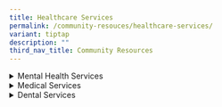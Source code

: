 ```yaml
---
title: Healthcare Services
permalink: /community-resouces/healthcare-services/
variant: tiptap
description: ""
third_nav_title: Community Resources
---
```

<div data-type="detailGroup" class="isomer-accordion isomer-accordion-white">
<details class="isomer-details">
<summary>Mental Health Services</summary>
<div data-type="detailsContent" class="isomer-details-content">
<table style="minWidth: 50px">
<colgroup>
<col>
<col>
</colgroup>
<tbody>
<tr>
<th rowspan="1" colspan="1">
<p>Organisation
<br>&amp; Contact Details</p>
</th>
<th rowspan="1" colspan="1">
<p><strong>Service Details</strong>
</p>
</th>
</tr>
<tr>
<td rowspan="1" colspan="1">
<p><strong><a href="https://bridgingthegap.com.sg/" rel="noopener nofollow" target="_blank">Bridging the Gap</a></strong>
</p>
<p></p>
<p>Tel: 6909 2170
<br>Email:
<br><a href="mailto:sharewithus@bridgingthegap.com.sg" rel="noopener noreferrer nofollow" target="_blank">sharewithus@bridgingthegap.com.sg</a>
</p>
</td>
<td rowspan="1" colspan="1">
<p>Therapy and Social Skills Training.</p>
<p></p>
<p><em>Location:</em>
</p>
<ul data-tight="true" class="tight">
<li>
<p><em>The Rochester Mall, 35 Rochester Drive, #03-26. S138639</em>
</p>
</li>
<li>
<p><em>180 Kitcher Road, #08-06, City Square Mall, S6909 2170</em>
</p>
</li>
</ul>
</td>
</tr>
<tr>
<td rowspan="1" colspan="1">
<p><strong><a href="https://extraordinarypeople.sg/programmes/" rel="noopener nofollow" target="_blank">ExtraOrdinary People</a></strong>
</p>
<p></p>
<p>Tel: 6286 5088
<br>Email:
<br><a href="mailto:contact@extraordinarypeople.sg" rel="noopener noreferrer nofollow" target="_blank">contact@extraordinarypeople.sg</a>
</p>
</td>
<td rowspan="1" colspan="1">
<p>Various types of therapies.</p>
<p></p>
<p>Pricing:</p>
<ul data-tight="true" class="tight">
<li>
<p>$120/hr (Individual)</p>
</li>
<li>
<p>$60/hr or $80/1.5hr (Group)</p>
</li>
<li>
<p>Financial assistance is provided when necessary</p>
</li>
</ul>
<p></p>
<p><em>Location: 7500A Beach Rd, #01-313 The Plaza, S199591</em>
</p>
</td>
</tr>
<tr>
<td rowspan="1" colspan="1">
<p><strong>Tutti SG</strong>
</p>
<p></p>
<p>Tel: 9277 2766
<br>Email:
<br><a href="mailto:carol@tutti.sg" rel="noopener noreferrer nofollow" target="_blank">carol@tutti.sg</a>
</p>
</td>
<td rowspan="1" colspan="1">
<p>Music Therapy | To build the learning skills of child through music.</p>
<p></p>
<p>Individual sessions:</p>
<ul data-tight="true" class="tight">
<li>
<p>$600 for 11 sessions 45min/sesh</p>
</li>
<li>
<p>$400 for 11 sessions 30min/sesh</p>
</li>
</ul>
</td>
</tr>
</tbody>
</table>
</div>
</details>
<details class="isomer-details">
<summary>Medical Services</summary>
<div data-type="detailsContent" class="isomer-details-content">
<table style="minWidth: 50px">
<colgroup>
<col>
<col>
</colgroup>
<tbody>
<tr>
<th rowspan="1" colspan="1">
<p>Organisation
<br>&amp; Contact Details</p>
</th>
<th rowspan="1" colspan="1">
<p><strong>Service Details</strong>
</p>
</th>
</tr>
<tr>
<td rowspan="1" colspan="1">
<p><strong><a href="https://drtammiquek.com/paediatrics-clinic/" rel="noopener nofollow" target="_blank">Developmental &amp; Behavioral Paediatrics Clinic</a></strong>
</p>
<p></p>
<p>Tel: 6397 6637</p>
</td>
<td rowspan="1" colspan="1">
<p>Dr. Tammi Quek | Diagnostic assessments, treatment planning, monitoring
progress</p>
<p></p>
<p>Mon - Fri: 9am - 5pm
<br>Closed on Sat &amp; Sun</p>
<p></p>
<p><em>Location: 10 Sinaran Drive, #10-12 Novena Medical Centre, S307506</em>
</p>
</td>
</tr>
<tr>
<td rowspan="1" colspan="1">
<p><strong>Dr. Soh Family Clinic</strong>
</p>
<p></p>
<p>Tel: 6886 0905</p>
</td>
<td rowspan="1" colspan="1">
<p>Dr. Kenny Poh</p>
<p></p>
<p>Mon - Fri: 8:30am - 1pm
<br>Mon - Wed, &amp; Fri: 2pm - 4:30pm
<br>Mon, Tues, Thurs: 7pm - 9pm
<br>Sat: 11:30am - 1pm
<br>Sun: 9am - 1pm
<br>
<br><em>Location: 966 Jurong West Street 93, S640966</em>
</p>
</td>
</tr>
<tr>
<td rowspan="1" colspan="1">
<p><strong>EON Medical Clinic</strong>
</p>
<p></p>
<p>Tel: 6384 0904</p>
</td>
<td rowspan="1" colspan="1">
<p>Mon - Sun: 8:30am - 12pm
<br>Mon - Fri: 2:30pm - 4:30pm
<br>Tues - Fri: 7pm - 9pm</p>
<p></p>
<ul data-tight="true" class="tight">
<li>
<p>CHAS Participating Clinic</p>
</li>
<li>
<p>IDAPE/Eldershield Disability Assessors</p>
</li>
<li>
<p>CDMP Participating Clinics</p>
</li>
</ul>
<p></p>
<p><em>Location: 475 Upper Serangoon Cresent, MultiStorey Car Park, #01-04, S530475</em>
</p>
</td>
</tr>
<tr>
<td rowspan="1" colspan="1">
<p><strong><a href="https://sg.euyansangclinic.com/en/clinics" rel="noopener nofollow" target="_blank">Eu Yan Sang TCM</a></strong>
</p>
<p></p>
<p>Tel: 1800 888 1879</p>
</td>
<td rowspan="1" colspan="1">
<p>Island-wide Medical Clinics</p>
<p></p>
<p>The caller on the main hotline will help to assess the child’s condition,
and link them to the suitable EYS clinics.</p>
</td>
</tr>
<tr>
<td rowspan="1" colspan="1">
<p><strong><a href="https://happeehearts.com/" rel="noopener nofollow" target="_blank">ID Health</a></strong>
</p>
<p></p>
<p>Tel: 6239 5770
<br>Email:
<br>info@happeehearts.com</p>
</td>
<td rowspan="1" colspan="1">
<p>Community-based and integrated health team</p>
<p></p>
<p>Mon - Thurs: 8:30am - 6pm
<br>Fri: 8:30am - 5:30pm
<br>Closed on Sat and Sun</p>
<p></p>
<p><em>Location: 600 Upper Thomson Road, Blk E, #01-43 Upper Thomson Community Hub, S574421</em>
</p>
</td>
</tr>
<tr>
<td rowspan="1" colspan="1">
<p><strong>KCS Medical Centre</strong>
</p>
<p></p>
<p>Tel: 6443 8322</p>
</td>
<td rowspan="1" colspan="1">
<p>Dr. Erwin Kay</p>
<p></p>
<p>Mon - Fri: 8:30am - 2pm / 7pm - 9pm
<br>Sat: 8:30am - 12:30pm
<br>Closed on Sun</p>
<p></p>
<p><em>Location: Blk 515 Bedok North Avenue 2, #01-205, S460515</em>
</p>
</td>
</tr>
<tr>
<td rowspan="1" colspan="1">
<p><strong><a href="https://www.minds.org.sg/other-services/medical-services/" rel="noopener nofollow" target="_blank">MINDS Developmental Disabilities Medical Centre</a></strong>
<br>
<br>Tel: 6805 1643
<br>Email:
<br><a href="mailto:mddmc@minds.org.sg" rel="noopener noreferrer nofollow" target="_blank">mddmc@minds.org.sg</a>
</p>
</td>
<td rowspan="1" colspan="1">
<p>Mon &amp; Fri: 9am - 1pm / 2pm - 5pm</p>
<p></p>
<p>Whole consult would take around 1.5-2 hours</p>
<p></p>
<p><em>Location: Blk 2 Queen’s Rd, #01-181, S260002</em>
</p>
</td>
</tr>
<tr>
<td rowspan="1" colspan="1">
<p><strong><a href="https://enablingvillage.sg/portfolio-items/mount-alvernia-outreach-medical-and-dental-clinic/" rel="noopener nofollow" target="_blank">Mount Alvernia Outreach Medical Clinic</a></strong>
</p>
<p></p>
<p>Tel: 6473 5100
<br>Email:
<br><a href="mailto:outreachclinic@mtalvernia.sg" rel="noopener noreferrer nofollow" target="_blank">outreachclinic@mtalvernia.sg</a>
</p>
</td>
<td rowspan="1" colspan="1">
<p>Mon &amp; Fri: 9am - 1pm / 2pm - 6pm
<br>Tues - Thurs: 12pm - 4pm / 5pm - 8pm</p>
<p></p>
<p>Pricing: $15 | Bring along any other disability membership card</p>
<p></p>
<p><em>Location: Agape Village 7A Lorong 8 Toa Payoh, #02-07, S319264</em>
</p>
</td>
</tr>
<tr>
<td rowspan="1" colspan="1">
<p><strong><a href="http://www.nutramed.com.sg/" rel="noopener nofollow" target="_blank">Nutramed Clinic</a></strong>
</p>
<p></p>
<p>Tel: 6735 0706
<br>Email:
<br><a href="mailto:info@nutramed.com.sg" rel="noopener noreferrer nofollow" target="_blank">info@nutramed.com.sg</a>
</p>
</td>
<td rowspan="1" colspan="1">
<p>Mon - Fri: 8:30am - 4pm
<br>Sat: 8:30am - 12pm
<br>Closed on Sun</p>
<p></p>
<p>Services Provided:</p>
<ul data-tight="true" class="tight">
<li>
<p>CHAS/CDMP/Functional Assessment Participating Clinic</p>
</li>
<li>
<p>Mental Health Partnership Program</p>
</li>
</ul>
<p></p>
<p><em>Location: 1 Grange Road, Orchard Building, #10-10, S239693</em>
</p>
</td>
</tr>
<tr>
<td rowspan="1" colspan="1">
<p><strong>Ruby Medical (Tampines)</strong>
<br>
<br>Tel: 6783 7847</p>
</td>
<td rowspan="1" colspan="1">
<p>Mon &amp; Fri: 8:30am - 12:30pm / 2pm - 4pm / 6pm - 8:30pm
<br>Sat: 8:30am - 12:30pm / 2pm - 4pm
<br>Closed on Sun</p>
<p></p>
<p><em>Location: 505 Tampines Central 1, #01 - 339, S520505</em>
</p>
</td>
</tr>
<tr>
<td rowspan="1" colspan="1">
<p><strong>Serangoon Clinic</strong>
</p>
<p></p>
<p>Tel: 6281 3268</p>
</td>
<td rowspan="1" colspan="1">
<p>Dr. TH Chia</p>
<p></p>
<p>Mon &amp; Fri : 8:30am - 12:30pm / 2pm - 4pm / 6pm - 8:30pm
<br>Sat and Sun: 9am - 12pm</p>
<p></p>
<p><em>Location: 151 Serangoon North Ave 2, S550151</em>
</p>
</td>
</tr>
<tr>
<td rowspan="1" colspan="1">
<p><a href="https://www.yarramedical.com.sg/services/" rel="noopener nofollow" target="_blank">Yarra Medical Centre</a>
</p>
<p></p>
<p>Tel: 6264 3703
<br>Email:
<br><a href="mailto:medical.yarra@gmail.com" rel="noopener noreferrer nofollow" target="_blank">medical.yarra@gmail.com</a>
</p>
</td>
<td rowspan="1" colspan="1">
<p>Dr. Ray Seah</p>
<p></p>
<p>Mon - Wed: 8:30am - 1pm / 2pm - 6:30pm
<br>Thurs &amp; Fri: 8:30am-1pm
<br>Sat: 8:30am - 12:30pm
<br>Closes on Sun and Public Holidays</p>
<p></p>
<p>Other Services:</p>
<ul data-tight="true" class="tight">
<li>
<p>Insurance medical examination</p>
</li>
<li>
<p>Advance Medical Directive (AMD)</p>
</li>
<li>
<p>Lasting Power of Attorney (LPA)</p>
</li>
</ul>
</td>
</tr>
<tr>
<td rowspan="1" colspan="1">
<p><strong>Yishun Clinic (Ren Medical)</strong>
<br>
<br>Tel: 6257 6965
<br>
</p>
</td>
<td rowspan="1" colspan="1">
<p>Mon - Sat: 10am - 12:30pm / 2pm - 4:30pm / 7pm - 9pm
<br>Closes on Sun and Public Holidays</p>
<p></p>
<p><em>Location: 101 Yishun Ave 5, #01-31, S760101</em>
</p>
</td>
</tr>
<tr>
<td rowspan="1" colspan="1">
<p><strong><a href="https://www.imh.com.sg/Clinical-Services/Outpatient-Clinics/Pages/Child-Guidance-Clinic.aspx" rel="noopener nofollow" target="_blank">Health Promotion Board (Child Guidance Clinic)</a></strong>
</p>
</td>
<td rowspan="1" colspan="1">
<p>Neurobehavioural Clinic (NBC)</p>
<ul data-tight="true" class="tight">
<li>
<p>Autism services for children 6-18 years</p>
</li>
<li>
<p>Referred by school nurse</p>
</li>
</ul>
</td>
</tr>
</tbody>
</table>
</div>
</details>
<details class="isomer-details">
<summary>Dental Services</summary>
<div data-type="detailsContent" class="isomer-details-content">
<table style="minWidth: 50px">
<colgroup>
<col>
<col>
</colgroup>
<tbody>
<tr>
<th rowspan="1" colspan="1">
<p>Organisation
<br>&amp; Contact Details</p>
</th>
<th rowspan="1" colspan="1">
<p><strong>Service Details</strong>
</p>
</th>
</tr>
<tr>
<td rowspan="1" colspan="1">
<p><strong>Camden Medical Centre</strong>
</p>
<p></p>
<p>Tel: 6733 1388
<br>Email:
<br><a href="mailto:patientservices@t32dental.com" rel="noopener noreferrer nofollow" target="_blank">patientservices@t32dental.com</a>
</p>
</td>
<td rowspan="1" colspan="1">
<p>Mon - Fri: 9am - 6pm
<br>Sat: 9am - 1pm
<br>Closed on Sun</p>
<p></p>
<p><em>Location: T32 Dental Centre, 1 Orchard Blvd, #17-00, S248649</em>
</p>
</td>
</tr>
<tr>
<td rowspan="1" colspan="1">
<p><strong><a href="https://clunycourtdental.com.sg/" rel="noopener nofollow" target="_blank">Cluny Court Family Dental</a></strong>
</p>
<p></p>
<p>Tel: 6467 9088 | 9235 7288
<br>Email:
<br><a href="mailto:clunycourtfamilydental@gmail.com" rel="noopener noreferrer nofollow" target="_blank">clunycourtfamilydental@gmail.com</a> 
<br>
</p>
</td>
<td rowspan="1" colspan="1">
<p>Pediatrics Dentist (6 months to 18 years-old)</p>
<p></p>
<p>Pricing:</p>
<ul data-tight="true" class="tight">
<li>
<p>1st visit ($80) / 2nd visit onwards ($40)</p>
</li>
<li>
<p>Cleaning ($90)</p>
</li>
<li>
<p>Accepts CHAS card holders</p>
</li>
</ul>
<p></p>
<p><em>Location: 501 Bukit Timah Road, #02-18, S259760</em>
</p>
</td>
</tr>
<tr>
<td rowspan="1" colspan="1">
<p><strong><a href="https://enablingvillage.sg/portfolio-items/mount-alvernia-outreach-medical-and-dental-clinic/" rel="noopener nofollow" target="_blank">Mount Alvernia Outreach Medical Clinic</a></strong>
<br>
<br>Tel: 6473 9100
<br>Email:
<br><a href="mailto:outreachclinic@mtalvernia.sg" rel="noopener noreferrer nofollow" target="_blank">outreachclinic@mtalvernia.sg</a>
</p>
</td>
<td rowspan="1" colspan="1">
<p>Mon - Fri: 9:30am - 1pm / 2pm - 5:30pm</p>
<p></p>
<p>Pricing: $30*
<br>*Bring along any other disability membership card</p>
<p></p>
<p><em>Location: Agape Village 7A Lorong 8 Toa Payoh, #02-07, S319264</em>
</p>
</td>
</tr>
<tr>
<td rowspan="1" colspan="1">
<p><strong><a href="https://www.kidsdentalworld.com.sg/index.html" rel="noopener nofollow" target="_blank">Mount Elizabeth Novena Specialist Centre</a></strong>
</p>
<p></p>
<p>Tel: 6684 3113 | 8218 3777
<br>Email:
<br><a href="mailto:smile@kidsdentalworld.com.sg" rel="noopener noreferrer nofollow" target="_blank">smile@kidsdentalworld.com.sg</a>
</p>
</td>
<td rowspan="1" colspan="1">
<p>Kids Dental World | Dr. Ong Yen Sze</p>
<p></p>
<p>Mon - Sat: 8:30am - 5:30pm
<br>Closed on Sun</p>
<p></p>
<p><em>Location: 38 Irrawaddy Road, #08-33, S329563</em>
</p>
</td>
</tr>
<tr>
<td rowspan="1" colspan="1">
<p><strong><a href="https://www.nucohs.com.sg/Pages/home.aspx" rel="noopener nofollow" target="_blank">National University Health System</a></strong>
</p>
<p></p>
<p>Tel: 6716 2233
<br>Email:
<br><a href="mailto:NUHS_dental@nuhs.edu.sg" rel="noopener noreferrer nofollow" target="_blank">NUHS_dental@nuhs.edu.sg</a>
</p>
</td>
<td rowspan="1" colspan="1">
<p>Dr. Tay Chor Meng | Special Needs Dentistry</p>
<p></p>
<p><em>Location: 9 Lower Kent Ridge Road, S119085</em>
</p>
</td>
</tr>
<tr>
<td rowspan="1" colspan="1">
<p><strong>Pacific Medical &amp; Dental Group</strong>
<br>
</p>
<p>Tel: 6752 4050</p>
</td>
<td rowspan="1" colspan="1">
<p>Dr. Leonard Lim</p>
<p></p>
<p>Mon - Sat: 8:30am - 3pm
<br>Mon, Wed, Fri: 6:30pm - 9:30pm</p>
<p></p>
<p><em>Location: 716 Yishun Street 71, #01-270, S760715</em>
</p>
</td>
</tr>
<tr>
<td rowspan="1" colspan="1">
<p><strong><a href="https://www.petitesmiles.sg/" rel="noopener nofollow" target="_blank">Petite Smiles Children's Dental Clinic</a></strong>
</p>
<p></p>
<p>Tel: (Novena) 6250 8669 | (Dunearn) 6257 0117
<br>Email:
<br><a href="mailto:info@petitesmiles.sg" rel="noopener noreferrer nofollow" target="_blank">info@petitesmiles.sg</a>
</p>
</td>
<td rowspan="1" colspan="1">
<p>Dr. Ng Jing Ting | Dr. Tong Huei Jinn</p>
<p></p>
<p>Mon - Fri: 9am - 5pm
<br>Sat: 9am - 2pm
<br>Closed on Sun and Public Holidays</p>
<p></p>
<p><em>Location:</em>
</p>
<ul data-tight="true" class="tight">
<li>
<p><em>10 Sinaran Drive, #11-18, S307506</em>
</p>
</li>
<li>
<p><em>896 Dunearn Rd, S589472</em>
</p>
</li>
</ul>
</td>
</tr>
<tr>
<td rowspan="1" colspan="1">
<p><strong><a href="https://www.tpdental.com.sg/" rel="noopener nofollow" target="_blank">Tp Dental</a></strong>
</p>
<p></p>
<p>Tel: 6737 9011
<br>Email:
<br><a href="mailto:contact@tpdental.com" rel="noopener noreferrer nofollow" target="_blank">contact@tpdental.com</a>
</p>
</td>
<td rowspan="1" colspan="1">
<p>Dr. Gan Siok Ngoh</p>
<p></p>
<p>Mon - Fri: 8:30am - 7pm</p>
<p>Sat: 8am - 5pm</p>
<p></p>
<p><em>Location: The Penthouse, 391B Orchard Road, Ngee Ann City Tower B, #26-01, S238874</em>
</p>
</td>
</tr>
<tr>
<td rowspan="1" colspan="1">
<p><strong>TTSH Dental</strong>
</p>
<p></p>
<p>Tel: 6889 4627
<br>Email:
<br><a href="mailto:Clinic6B@ttsh.com.sg" rel="noopener noreferrer nofollow" target="_blank">Clinic6B@ttsh.com.sg</a>
</p>
</td>
<td rowspan="1" colspan="1">
<p>Dr. Ang Kok-Yang | Adults Special Needs Dentistry</p>
<p></p>
<p>Mon - Fri: 8:30am - 5:30pm
<br>Closes on Sat, Sun, and Public Holidays</p>
<p></p>
<p><em>Location: 11 Jln Tan Tock Seng, Clinic 6B, Level 6, Medical Centre, S308433</em>
</p>
</td>
</tr>
<tr>
<td rowspan="1" colspan="1">
<p><strong><a href="https://www.fdc.sg/" rel="noopener nofollow" target="_blank">Victoria Dentalcare</a></strong>
</p>
<p></p>
<p>Tel: 6886 0905</p>
</td>
<td rowspan="1" colspan="1">
<p>Dr. Kenny Poh</p>
<p></p>
<p>Mon - Thur: 9am - 9pm
<br>Fri &amp; Sat: 9am - 6pm
<br>Closed on Sun and Public Holidays</p>
<p></p>
<p><em>Location: 168 Punggol Field, #02-06, S820168</em>
</p>
</td>
</tr>
</tbody>
</table>
</div>
</details>
</div>
<p></p>